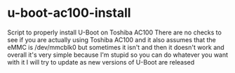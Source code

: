 # u-boot-ac100-install
Script to properly install U-Boot on Toshiba AC100
There are no checks to see if you are actually using Toshiba AC100 and it also assumes that the eMMC is /dev/mmcblk0 but sometimes it isn't and then it doesn't work and overall it's very simple because I'm stupid so you can do whatever you want with it
I will try to update as new versions of U-Boot are released
